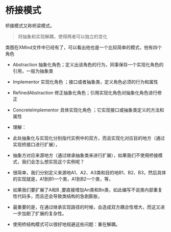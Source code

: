 # 桥接模式

桥接模式又称桥梁模式。

> 将抽象和实现解耦，使得两者可以独立的变化

类图在XMind文件中已经有了，可以看出他也是一个比较简单的模式，他有四个角色

* Abstraction 抽象化角色；定义出该角色的行为，同事保存一个实现化角色的引用，一般为抽象类
* Implementor 实现化角色 ；接口或者抽象类，定义角色必须的行为和属性
* RefinedAbstraction 修正抽象化角色；引用实现化角色对抽象化角色进行修正
* ConcreteImplementor 具体实现化角色 ；它实现接口或抽象类定义的方法和属性

* 理解：
* 此处抽象化与实现化分别指代实例中的双方，而且实现化对应目的地方（通过实现桥接口进行扩展），
* 抽象方对应来源地方（通过继承抽象类来进行扩展），如果我们不使用桥接模式，我们会怎么想实现这个实例呢？
* 很简单，我们分别定义来源地A1、A2、A3类和目的地B1、B2、B3，然后具体的实现就是，A1到B1一个类，A1到B2一个类，等，
* 如果我们要扩展了A和B ,要直接增加An类和Bn类，如此编写不说类内部重复性代码多，而且还会导致类结构的急剧膨胀，
* 最重要的是，在通过继承实现路径的时候，会造成双方耦合性增大，而这又进一步加剧了扩展的复杂性。
* 使用桥结构模式可以很好地规避这些问题：重在解耦。